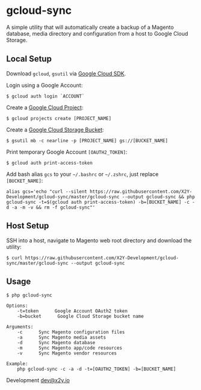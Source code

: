 # gcloud-sync
A simple utility that will automatically create a backup of a Magento database, media directory and configuration from a host to Google Cloud Storage. 

## Local Setup
Download `gcloud`, `gsutil` via [Google Cloud SDK](https://cloud.google.com/storage/docs/quickstart-gsutil).

Login using a Google Account:
```
$ gcloud auth login `ACCOUNT`
```

Create a [Google Cloud Project](https://cloud.google.com/resource-manager/docs/creating-managing-projects):
```
$ gcloud projects create [PROJECT_NAME]
```

Create a [Google Cloud Storage Bucket](https://cloud.google.com/storage/docs/creating-buckets#storage-create-bucket-gsutil):
```
$ gsutil mb -c nearline -p [PROJECT_NAME] gs://[BUCKET_NAME]
```

Print temporary Google Account `[OAUTH2_TOKEN]`:
```
$ gcloud auth print-access-token
```

Add bash alias `gcs` to your `~/.bashrc` or `~/.zshrc`, just replace `[BUCKET_NAME]`:
```
alias gcs='echo "curl --silent https://raw.githubusercontent.com/X2Y-Development/gcloud-sync/master/gcloud-sync --output gcloud-sync && php gcloud-sync -t=$(gcloud auth print-access-token) -b=[BUCKET_NAME] -c -d -a -m -v && rm -f gcloud-sync"'
```

## Host Setup
SSH into a host, navigate to Magento web root directory and download the utility: 
```
$ curl https://raw.githubusercontent.com/X2Y-Development/gcloud-sync/master/gcloud-sync --output gcloud-sync
```

## Usage
``` 
$ php gcloud-sync 
```

```
Options:
    -t=token      Google Account OAuth2 token
    -b=bucket      Google Cloud Storage bucket name

Arguments:
    -c      Sync Magento configuration files
    -a      Sync Magento media assets
    -d      Sync Magento database
    -m      Sync Magento app/code resources
    -v      Sync Magento vendor resources

Example:
    php gcloud-sync -c -a -d -t=[OAUTH2_TOKEN] -b=[BUCKET_NAME] 
```

Development [dev@x2y.io](mailto:dev@x2y.io)
